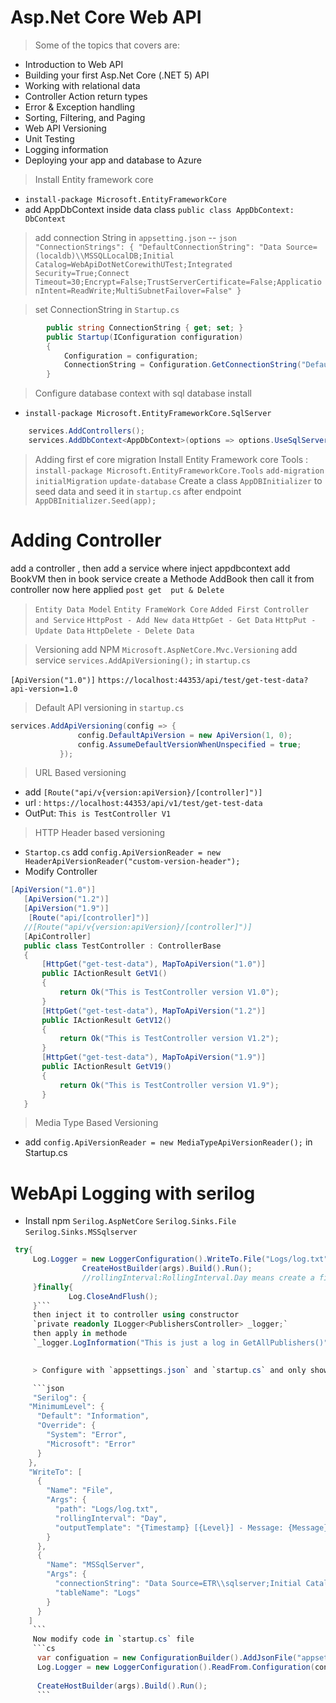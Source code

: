 ﻿# Asp.Net Core Web API 

> Some of the topics that covers are:

- Introduction to Web API
- Building your first Asp.Net Core (.NET 5) API
- Working with relational data
- Controller Action return types
- Error & Exception handling
- Sorting, Filtering, and Paging
- Web API Versioning
- Unit Testing
- Logging information
- Deploying your app and database to Azure

> Install Entity framework core 
- `install-package Microsoft.EntityFrameworkCore`
- add AppDbContext inside data  class `public class AppDbContext: DbContext`
> add connection String in `appsetting.json`
-- ```json 
    "ConnectionStrings": {
           "DefaultConnectionString": "Data Source=(localdb)\\MSSQLLocalDB;Initial Catalog=WebApiDotNetCorewithUTest;Integrated Security=True;Connect Timeout=30;Encrypt=False;TrustServerCertificate=False;ApplicationIntent=ReadWrite;MultiSubnetFailover=False"
     }```

> set ConnectionString in `Startup.cs` 
```cs
        public string ConnectionString { get; set; }
        public Startup(IConfiguration configuration)
        {
            Configuration = configuration;
            ConnectionString = Configuration.GetConnectionString("DefaultConnectionString");
        }
```
> Configure database context with sql database install 
- `install-package Microsoft.EntityFrameworkCore.SqlServer`
```cs
    services.AddControllers();
    services.AddDbContext<AppDbContext>(options => options.UseSqlServer(ConnectionString));
```
> Adding first ef core migration 
 Install Entity Framework core Tools : `install-package Microsoft.EntityFrameworkCore.Tools` 
 `add-migration initialMigration` `update-database`
 Create a class `AppDBInitializer` to seed data and seed it in `startup.cs` after endpoint `AppDBInitializer.Seed(app);`

 # Adding Controller 
  
 add a controller , then add a service where inject appdbcontext add BookVM  then in book service create a Methode AddBook then call it from controller 
 now here applied `post get  put & Delete `

> `Entity Data Model`  `Entity FrameWork Core`  `Added First Controller and Service` 
`HttpPost - Add New data`  `HttpGet - Get Data`  `HttpPut -Update Data` `HttpDelete - Delete Data` 


 

 > Versioning 
 add NPM `Microsoft.AspNetCore.Mvc.Versioning` add service `services.AddApiVersioning();` in `startup.cs`
 
 `[ApiVersion("1.0")]`
 `https://localhost:44353/api/test/get-test-data?api-version=1.0`
 
 > Default API versioning in `startup.cs`
 ```cs
 services.AddApiVersioning(config => {
                config.DefaultApiVersion = new ApiVersion(1, 0);
                config.AssumeDefaultVersionWhenUnspecified = true;
            });
 ```
 > URL Based versioning 
 
 - add  `[Route("api/v{version:apiVersion}/[controller]")]` 
 - url : `https://localhost:44353/api/v1/test/get-test-data`
 - OutPut: `This is TestController V1`
 
 > HTTP Header based versioning 
 
 - `Startop.cs` add `config.ApiVersionReader = new HeaderApiVersionReader("custom-version-header");`
 - Modify Controller 
 ```cs
 [ApiVersion("1.0")]
    [ApiVersion("1.2")]
    [ApiVersion("1.9")]
     [Route("api/[controller]")]
    //[Route("api/v{version:apiVersion}/[controller]")]
    [ApiController]
    public class TestController : ControllerBase
    {
        [HttpGet("get-test-data"), MapToApiVersion("1.0")]
        public IActionResult GetV1()
        {
            return Ok("This is TestController version V1.0");
        }
        [HttpGet("get-test-data"), MapToApiVersion("1.2")]
        public IActionResult GetV12()
        {
            return Ok("This is TestController version V1.2");
        }
        [HttpGet("get-test-data"), MapToApiVersion("1.9")]
        public IActionResult GetV19()
        {
            return Ok("This is TestController version V1.9");
        }
    }
 ```

 > Media Type Based Versioning 
- add `config.ApiVersionReader = new MediaTypeApiVersionReader();` in Startup.cs 


# WebApi Logging with serilog 

- Install npm `Serilog.AspNetCore` `Serilog.Sinks.File` `Serilog.Sinks.MSSqlserver` 
```cs
 try{
     Log.Logger = new LoggerConfiguration().WriteTo.File("Logs/log.txt",rollingInterval:RollingInterval.Day).CreateLogger();
                CreateHostBuilder(args).Build().Run();
                //rollingInterval:RollingInterval.Day means create a file daily 
     }finally{
             Log.CloseAndFlush();
     }```
     then inject it to controller using constructor 
     `private readonly ILogger<PublishersController> _logger;`
     then apply in methode  
     `_logger.LogInformation("This is just a log in GetAllPublishers()");`

     
     > Configure with `appsettings.json` and `startup.cs` and only show the eror in log file 

     ```json
     "Serilog": {
    "MinimumLevel": {
      "Default": "Information",
      "Override": {
        "System": "Error",
        "Microsoft": "Error"
      }
    },
    "WriteTo": [
      {
        "Name": "File",
        "Args": {
          "path": "Logs/log.txt",
          "rollingInterval": "Day",
          "outputTemplate": "{Timestamp} [{Level}] - Message: {Message}{NewLine}{Exception}"
        }
      },
      {
        "Name": "MSSqlServer",
        "Args": {
          "connectionString": "Data Source=ETR\\sqlserver;Initial Catalog=my-books-db;Integrated Security=True;Pooling=False",
          "tableName": "Logs"
        }
      }
    ]
     ```
     Now modify code in `startup.cs` file  
     ```cs
      var configuation = new ConfigurationBuilder().AddJsonFile("appsettings.json").Build();
      Log.Logger = new LoggerConfiguration().ReadFrom.Configuration(configuation).CreateLogger();
     
      CreateHostBuilder(args).Build().Run();
      ```







